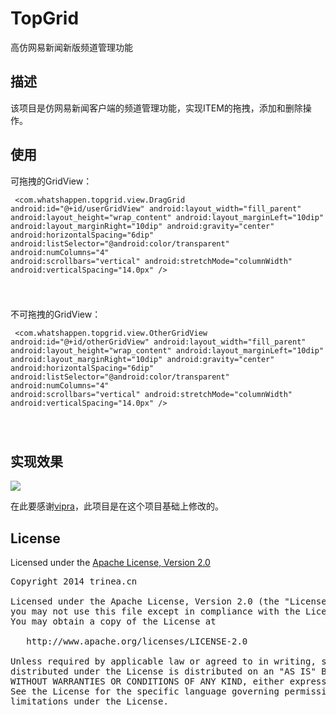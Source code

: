 # TopGrid
高仿网易新闻新版频道管理功能

## 描述
该项目是仿网易新闻客户端的频道管理功能，实现ITEM的拖拽，添加和删除操作。

## 使用  
可拖拽的GridView：  
    <pre><code>
		<com.whatshappen.topgrid.view.DragGrid
                	android:id="@+id/userGridView"
                	android:layout_width="fill_parent"
                	android:layout_height="wrap_content"
                	android:layout_marginLeft="10dip"
                	android:layout_marginRight="10dip"
                	android:gravity="center"
                	android:horizontalSpacing="6dip"
                	android:listSelector="@android:color/transparent"
                	android:numColumns="4"
                	android:scrollbars="vertical"
                	android:stretchMode="columnWidth"
                	android:verticalSpacing="14.0px" />

</code></pre>
不可拖拽的GridView：  
	<pre><code>
		<com.whatshappen.topgrid.view.OtherGridView
                    android:id="@+id/otherGridView"
                    android:layout_width="fill_parent"
                    android:layout_height="wrap_content"
                    android:layout_marginLeft="10dip"
                    android:layout_marginRight="10dip"
                    android:gravity="center"
                    android:horizontalSpacing="6dip"
                    android:listSelector="@android:color/transparent"
                    android:numColumns="4"
                    android:scrollbars="vertical"
                    android:stretchMode="columnWidth"
                    android:verticalSpacing="14.0px" />

</code></pre>

## 实现效果
![](https://github.com/whatshappen/TopGrid/blob/master/screenshots/demo.gif)  

在此要感谢[vipra](http://blog.csdn.net/vipzjyno1/article/details/25005851)，此项目是在这个项目基础上修改的。
## License
Licensed under the [Apache License, Version 2.0](http://www.apache.org/licenses/LICENSE-2.0.html)  
<pre>
Copyright 2014 trinea.cn

Licensed under the Apache License, Version 2.0 (the "License");
you may not use this file except in compliance with the License.
You may obtain a copy of the License at

   http://www.apache.org/licenses/LICENSE-2.0

Unless required by applicable law or agreed to in writing, software
distributed under the License is distributed on an "AS IS" BASIS,
WITHOUT WARRANTIES OR CONDITIONS OF ANY KIND, either express or implied.
See the License for the specific language governing permissions and
limitations under the License.
</pre>
